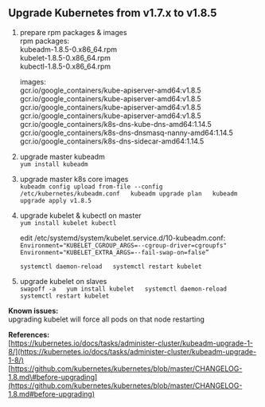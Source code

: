 ## Upgrade Kubernetes from v1.7.x to v1.8.5

1. prepare rpm packages & images  
   rpm packages:  
       kubeadm-1.8.5-0.x86_64.rpm  
       kubelet-1.8.5-0.x86_64.rpm  
       kubectl-1.8.5-0.x86_64.rpm

   images:  
       gcr.io/google_containers/kube-apiserver-amd64:v1.8.5  
       gcr.io/google_containers/kube-apiserver-amd64:v1.8.5  
       gcr.io/google_containers/kube-apiserver-amd64:v1.8.5  
       gcr.io/google_containers/kube-apiserver-amd64:v1.8.5  
       gcr.io/google_containers/k8s-dns-kube-dns-amd64:1.14.5  
       gcr.io/google_containers/k8s-dns-dnsmasq-nanny-amd64:1.14.5  
       gcr.io/google_containers/k8s-dns-sidecar-amd64:1.14.5

2. upgrade master kubeadm  
   `yum install kubeadm`

3. upgrade master k8s core images  
   `kubeadm config upload from-file --config /etc/kubernetes/kubeadm.conf  
    kubeadm upgrade plan  
    kubeadm upgrade apply v1.8.5`

4. upgrade kubelet & kubectl on master  
   `yum install kubelet kubectl`

   edit /etc/systemd/system/kubelet.service.d/10-kubeadm.conf:  
   `Environment="KUBELET_CGROUP_ARGS=--cgroup-driver=cgroupfs"  
    Environment="KUBELET_EXTRA_ARGS=--fail-swap-on=false”`  
  
   `systemctl daemon-reload  
    systemctl restart kubelet`

5. upgrade kubelet on slaves  
   `swapoff -a  
    yum install kubelet  
    systemctl daemon-reload  
    systemctl restart kubelet`



**Known issues:**  
    upgrading kubelet will force all pods on that node restarting

**References:**  
    [https://kubernetes.io/docs/tasks/administer-cluster/kubeadm-upgrade-1-8/](https://kubernetes.io/docs/tasks/administer-cluster/kubeadm-upgrade-1-8/)  
    [https://github.com/kubernetes/kubernetes/blob/master/CHANGELOG-1.8.md\#before-upgrading](https://github.com/kubernetes/kubernetes/blob/master/CHANGELOG-1.8.md#before-upgrading)

